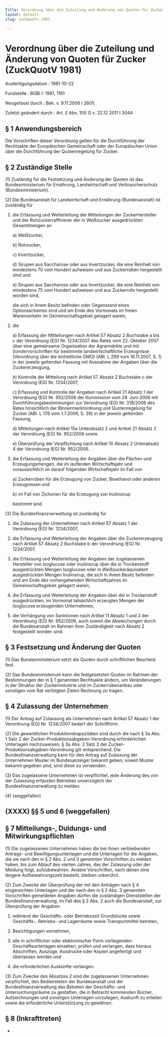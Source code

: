 ```yaml
---
Title: Verordnung über die Zuteilung und Änderung von Quoten für Zucker
layout: default
slug: zuckquotv_1981

---
```


# Verordnung über die Zuteilung und Änderung von Quoten für Zucker (ZuckQuotV 1981)

Ausfertigungsdatum
:   1981-10-22

Fundstelle
:   BGBl I: 1981, 1161

Neugefasst durch
:   Bek. v. 9.11.2006 I 2601;

Zuletzt geändert durch
:   Art. 2 Abs. 100 G v. 22.12.2011 I 3044


## § 1 Anwendungsbereich

Die Vorschriften dieser Verordnung gelten für die Durchführung der
Rechtsakte der Europäischen Gemeinschaft oder der Europäischen Union
über die Durchführung der Quotenregelung für Zucker.


## § 2 Zuständige Stelle

(1) Zuständig für die Festsetzung und Änderung der Quoten ist das
Bundesministerium für Ernährung, Landwirtschaft und Verbraucherschutz
(Bundesministerium).

(2) Die Bundesanstalt für Landwirtschaft und Ernährung (Bundesanstalt)
ist zuständig für

1.  die Erfassung und Weiterleitung der Mitteilungen der Zuckerhersteller
    und der Rohzuckerraffinierer der in Weißzucker ausgedrückten
    Gesamtmengen an

    a)  Weißzucker,


    b)  Rohzucker,


    c)  Invertzucker,


    d)  Sirupen aus Saccharose oder aus Invertzucker, die eine Reinheit von
        mindestens 70 vom Hundert aufweisen und aus Zuckerrüben hergestellt
        sind und


    e)  Sirupen aus Saccharose oder aus Invertzucker, die eine Reinheit von
        mindestens 75 vom Hundert aufweisen und aus Zuckerrohr hergestellt
        worden sind,




    die sich in ihrem Besitz befinden oder Gegenstand eines
    Optionsscheines sind und am Ende des Vormonats im freien Warenverkehr
    im Gemeinschaftsgebiet gelagert waren,


2.  die

    a)  Erfassung der Mitteilungen nach Artikel 57 Absatz 2 Buchstabe a bis c
        der Verordnung (EG) Nr. 1234/2007 des Rates vom 22. Oktober 2007 über
        eine gemeinsame Organisation der Agrarmärkte und mit
        Sondervorschriften für bestimmte landwirtschaftliche Erzeugnisse
        (Verordnung über die einheitliche GMO) (ABl. L 299 vom 16.11.2007, S.
        1) in der jeweils geltenden Fassung mit Ausnahme der Angaben über die
        Zuckererzeugung,


    b)  Kontrolle der Mitteilung nach Artikel 57 Absatz 2 Buchstabe c der
        Verordnung (EG) Nr. 1234/2007,


    c)  Erfassung und Kontrolle der Angaben nach Artikel 21 Absatz 1 der
        Verordnung (EG) Nr. 952/2006 der Kommission vom 29. Juni 2006 mit
        Durchführungsbestimmungen zur Verordnung (EG) Nr. 318/2006 des Rates
        hinsichtlich der Binnenmarktordnung und Quotenregelung für Zucker
        (ABl. L 178 vom 1.7.2006, S. 39) in der jeweils geltenden Fassung,


    d)  Mitteilungen nach Artikel 15a Unterabsatz 2 und Artikel 21 Absatz 2
        der Verordnung (EG) Nr. 952/2006 sowie


    e)  Überprüfung der Verpflichtung nach Artikel 10 Absatz 2 Unterabsatz 4
        der Verordnung (EG) Nr. 952/2006.





3.  die Erfassung und Weiterleitung der Angaben über die Flächen und
    Erzeugungsmengen, die im laufenden Wirtschaftsjahr und voraussichtlich
    im darauf folgenden Wirtschaftsjahr im Fall von

    a)  Zuckerrüben für die Erzeugung von Zucker, Bioethanol oder anderen
        Erzeugnissen und


    b)  im Fall von Zichorien für die Erzeugung von Inulinsirup




    bestimmt sind.




(3) Die Bundesfinanzverwaltung ist zuständig für

1.  die Zulassung der Unternehmen nach Artikel 57 Absatz 1 der Verordnung
    (EG) Nr. 1234/2007,


2.  die Erfassung und Weiterleitung der Angaben über die Zuckererzeugung
    nach Artikel 57 Absatz 2 Buchstabe b der Verordnung (EG) Nr.
    1234/2007,


3.  die Erfassung und Weiterleitung der Angaben der zugelassenen
    Hersteller von Isoglucose oder Inulinsirup über die in Trockenstoff
    ausgedrückten Mengen Isoglucose oder in Weißzuckeräquivalent
    ausgedrückten Mengen Inulinsirup, die sich in ihrem Besitz befinden
    und am Ende des vorhergehenden Wirtschaftsjahres im
    Gemeinschaftsgebiet gelagert waren,


4.  die Erfassung und Weiterleitung der Angaben über die in Trockenstoff
    ausgedrückten, im Vormonat tatsächlich erzeugten Mengen der Isoglucose
    erzeugenden Unternehmen,


5.  die Verhängung von Sanktionen nach Artikel 11 Absatz 1 und 2 der
    Verordnung (EG) Nr. 952/2006, auch soweit die Abweichungen durch die
    Bundesanstalt im Rahmen ihrer Zuständigkeit nach Absatz 2 festgestellt
    worden sind.





## § 3 Festsetzung und Änderung der Quoten

(1) Das Bundesministerium setzt die Quoten durch schriftlichen
Bescheid fest.

(2) Das Bundesministerium kann die festgesetzten Quoten im Rahmen der
Bestimmungen der in § 1 genannten Rechtsakte ändern, um Veränderungen
in der Struktur der Zuckerindustrie und im Zuckerrübenanbau oder
sonstigen vom Rat verfolgten Zielen Rechnung zu tragen.


## § 4 Zulassung der Unternehmen

(1) Der Antrag auf Zulassung als Unternehmen nach Artikel 57 Absatz 1
der Verordnung (EG) Nr. 1234/2007 bedarf der Schriftform.

(2) Die gewerblichen Produktionskapazitäten sind durch die nach § 3a
Abs. 1 Satz 2 der Zucker-Produktionsabgaben-Verordnung erforderlichen
Unterlagen nachzuweisen; § 3a Abs. 2 Satz 2 der Zucker-
Produktionsabgaben-Verordnung gilt entsprechend. Die
Bundesfinanzverwaltung kann für den Antrag auf Zulassung der
Unternehmen Muster im Bundesanzeiger bekannt geben; soweit Muster
bekannt gegeben sind, sind diese zu verwenden.

(3) Das zugelassene Unternehmen ist verpflichtet, jede Änderung des
von der Zulassung erfassten Betriebes unverzüglich der
Bundesfinanzverwaltung zu melden.

(4) (weggefallen)


## (XXXX) §§ 5 und 6 (weggefallen)



## § 7 Mitteilungs-, Duldungs- und Mitwirkungspflichten

(1) Die zugelassenen Unternehmen haben die bei ihnen verbleibenden
Antrags- und Bewilligungsunterlagen und die Unterlagen für die
Angaben, die sie nach den in § 2 Abs. 2 und 3 genannten Vorschriften
zu melden haben, bis zum Ablauf des vierten Jahres, das der Zulassung
oder der Meldung folgt, aufzubewahren. Andere Vorschriften, nach denen
eine längere Aufbewahrungszeit besteht, bleiben unberührt.

(2) Zum Zwecke der Überprüfung der mit den Anträgen nach § 4
eingereichten Unterlagen und der nach den in § 2 Abs. 3 genannten
Vorschriften gemeldeten Angaben dürfen die zuständigen Dienststellen
der Bundesfinanzverwaltung, im Fall des § 2 Abs. 2 auch die
Bundesanstalt, zur Überprüfung der Angaben

1.  während der Geschäfts- oder Betriebszeit Grundstücke sowie Geschäfts-,
    Betriebs- und Lagerräume sowie Transportmittel betreten,


2.  Besichtigungen vornehmen,


3.  alle in schriftlicher oder elektronischer Form vorliegenden
    Geschäftsunterlagen einsehen, prüfen und verlangen, dass hieraus
    Abschriften, Auszüge, Ausdrucke oder Kopien angefertigt und überlassen
    werden und


4.  die erforderlichen Auskünfte verlangen.




(3) Zum Zwecke des Absatzes 2 sind die zugelassenen Unternehmen
verpflichtet, den Bediensteten der Bundesanstalt und der
Bundesfinanzverwaltung das Betreten der Geschäfts- und
Untersuchungsräume zu gestatten, die in Betracht kommenden Bücher,
Aufzeichnungen und sonstigen Unterlagen vorzulegen, Auskunft zu
erteilen sowie die erforderliche Unterstützung zu gewähren.


## § 8 (Inkrafttreten)

-

